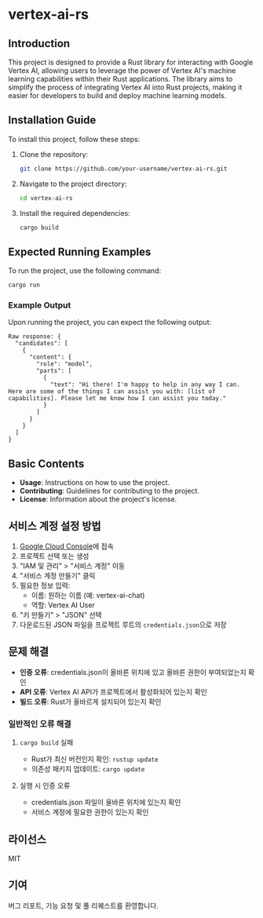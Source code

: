 # vertex-ai-rs

## Introduction
This project is designed to provide a Rust library for interacting with Google Vertex AI, allowing users to leverage the power of Vertex AI's machine learning capabilities within their Rust applications. The library aims to simplify the process of integrating Vertex AI into Rust projects, making it easier for developers to build and deploy machine learning models.

## Installation Guide
To install this project, follow these steps:
1. Clone the repository:
   ```bash
   git clone https://github.com/your-username/vertex-ai-rs.git
   ```
2. Navigate to the project directory:
   ```bash
   cd vertex-ai-rs
   ```
3. Install the required dependencies:
   ```bash
   cargo build
   ```

## Expected Running Examples
To run the project, use the following command:
```bash
cargo run
```

### Example Output
Upon running the project, you can expect the following output:
```
Raw response: {
  "candidates": [
    {
      "content": {
        "role": "model",
        "parts": [
          {
            "text": "Hi there! I'm happy to help in any way I can. Here are some of the things I can assist you with: [list of capabilities]. Please let me know how I can assist you today."
          }
        ]
      }
    }
  ]
}
```

## Basic Contents
- **Usage**: Instructions on how to use the project.
- **Contributing**: Guidelines for contributing to the project.
- **License**: Information about the project's license.

## 서비스 계정 설정 방법

1. [Google Cloud Console](https://console.cloud.google.com/)에 접속
2. 프로젝트 선택 또는 생성
3. "IAM 및 관리" > "서비스 계정" 이동
4. "서비스 계정 만들기" 클릭
5. 필요한 정보 입력:
   - 이름: 원하는 이름 (예: vertex-ai-chat)
   - 역할: Vertex AI User
6. "키 만들기" > "JSON" 선택
7. 다운로드된 JSON 파일을 프로젝트 루트의 `credentials.json`으로 저장

## 문제 해결

- **인증 오류**: credentials.json이 올바른 위치에 있고 올바른 권한이 부여되었는지 확인
- **API 오류**: Vertex AI API가 프로젝트에서 활성화되어 있는지 확인
- **빌드 오류**: Rust가 올바르게 설치되어 있는지 확인

### 일반적인 오류 해결

1. `cargo build` 실패
   - Rust가 최신 버전인지 확인: `rustup update`
   - 의존성 패키지 업데이트: `cargo update`

2. 실행 시 인증 오류
   - credentials.json 파일이 올바른 위치에 있는지 확인
   - 서비스 계정에 필요한 권한이 있는지 확인

## 라이선스

MIT

## 기여

버그 리포트, 기능 요청 및 풀 리퀘스트를 환영합니다.